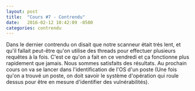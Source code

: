 ```yaml
---
layout: post
title:  "Cours #7 - Contrendu"
date:   2016-02-12 10:42:09 -0500
categories: contrendu
---
```

Dans le dernier contrendu on disait que notre scanneur était très lent, et qu'il fallait peut-être qu'on utilise des threads pour effectuer plusieurs requêtes à la fois. C'est ce qu'on a fait en ce vendredi et ça fonctionne plus rapidement que jamais. Nous sommes satisfaits des résultats. Au prochain cours on va se lancer dans l'identification de l'OS d'un poste (Une fois qu'on a trouvé un poste, on doit savoir le système d'opération qui roule dessus pour être en mesure d'identifier des vulnérabilités).
